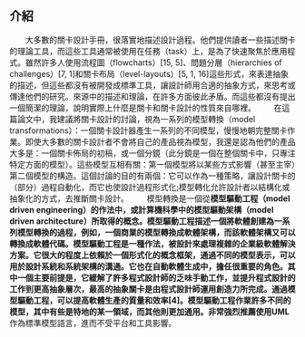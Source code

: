 ## 介紹
　　大多數的關卡設計手冊，很落實地描述設計過程。他們提供讀者一些描述關卡的理論工具，而這些工具通常被使用在任務（task）上，是為了快速聚焦於應用程式。雖然許多人使用流程圖（flowcharts）[15, 5]、問題分層（hierarchies of challenges）[7, 1]和關卡布局（level-layouts）[5, 1, 16]這些形式，來表達抽象的描述，但這些都沒有被開發成標準工具，讓設計師用合適的抽象方式，來思考或傳達他們的研究。來源中的描述和理論，在許多方面彼此矛盾。而這些都沒有提出一個簡潔的理論，說明實際上什麼是關卡和關卡設計的性質來自哪裡。
　　在這篇論文中，我建議將關卡設計的討論，視為一系列的模型轉換（model transformations）：一個關卡設計器產生一系列的不同模型，慢慢地朝完整關卡作業。即使大多數的關卡設計者不會將自己的產品視為模型，我還是認為他們的產品大多是：一個關卡佈局的初稿，或一個分鏡（此分鏡是一個在整個關卡中，只專注特定方面的模型）。這些模型互相有關：第一個模型將以某些方式影響（甚至主宰）第二個模型的構造。這個討論的目的有兩個：它可以作為一種策略，讓設計關卡的（部分）過程自動化，而它也使設計過程形式化;模型轉化允許設計者以結構化或抽象化的方式，去推斷關卡設計。
　　模型轉換是一個從**模型驅動工程（model driven engineering）**的作法中，或計算機科學中的**模型驅動架構（model driven architecture）**所取得的概念。模型驅動工程描述一個將軟體創建為一系列模型轉換的過程，例如，一個商業的模型轉換成軟體架構，而該軟體架構又可以轉換成軟體代碼。模型驅動工程是一種作法，被設計來處理複雜的企業級軟體解決方案。它很大的程度上依賴於一個形式化的概念框架，通過不同的模型表示，可以用於設計系統和系統架構的溝通。它也在自動軟體生成中，擔任很重要的角色。其中一個主要前提是，它緩解了許多程式設計師的乏味手動工作，並提升程式設計的工作到更高抽象層次，最高的抽象關卡是由程式設計師運用創造力所完成。通過模型驅動工程，可以提高軟體生產的質量和效率[4]。模型驅動工程作業許多不同的模型，其中有些是特地的某一領域，而其他則更加通用。非常強烈推薦使用**UML**作為標準模型語言，進而不受平台和工具影響。


